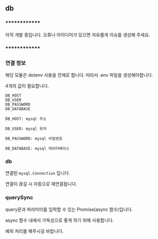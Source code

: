 ## db

### ************

아직 개발 중입니다.
오류나 아이디어가 있으면 자유롭게 이슈를 생성해 주세요.

### ************

### 연결 정보

해당 모듈은 dotenv 사용을 전제로 합니다.
따라서 .env 파일을 생성해야합니다.

4개의 값이 필요합니다.

```env
DB_HOST
DB_USER
DB_PASSWORD
DB_DATABASE
```

```
DB_HOST: mysql 주소
```
```
DB_USER: mysql 유저
```
```
DB_PASSWORD: mysql 비밀번호
```
```
DB_DATABASE: mysql 데이터베이스
```

### db

연결된 `mysql.Connection` 입니다.

연결이 끊길 시 자동으로 재연결됩니다.

### querySync

query문과 파라미터를 입력할 수 있는 Promise(async 함수)입니다.

async 함수 내에서 가독성으로 좋게 하기 위해 사용합니다.

예외 처리를 해주시길 바랍니다.
